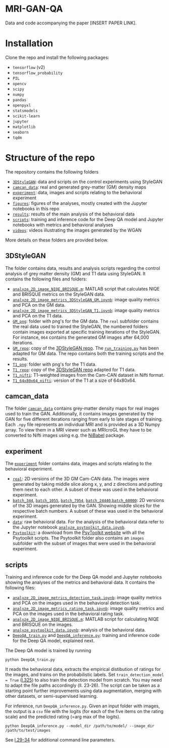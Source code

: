 # MRI-GAN-QA

Data and code accompanying the paper [INSERT PAPER LINK].

# Installation

Clone the repo and install the following packages:

- `tensorflow` (v2)
- `tensorflow_probability`
- `PIL`
- `opencv`
- `scipy`
- `numpy`
- `pandas`
- `openpyxl`
- `statsmodels`
- `scikit-learn`
- `jupyter`
- `matplotlib`
- `seaborn`
- `tqdm`

# Structure of the repo

The repository contains the following folders

- [`3DStyleGAN`](/3DStyleGAN): data and scripts on the control experiments using StyleGAN
- [`camcan_data`](/camcan_data): real and generated grey-matter (GM) density maps 
- [`experiment`](/experiment): data, images and scripts relating to the behavioral experiment
- [`figures`](/figures): figures of the analyses, mostly created with the Jupyter notebooks in this repo
- [`results`](/results): results of the main analysis of the behavioral data
- [`scripts`](/scripts): training and inference code for the Deep QA model and Jupyter notebooks with metrics and behavioral analyses
- [`videos`](/videos): videos illustrating the images generated by the WGAN

More details on these folders are provided below.

## 3DStyleGAN

The folder contains data, results and analysis scripts regarding the control analysis of grey matter density (GM) and T1 data using StyleGAN. It contains the following files and folders:

- [`analyze_2D_image_NIQE_BRISQUE.m`](3DStyleGAN/analyze_2D_image_NIQE_BRISQUE.m): MATLAB script that calculates NIQE and BRISQUE metrics on the StyleGAN data.
- [`analyze_2D_image_metrics_3DStyleGAN_GM.ipynb`](3DStyleGAN/analyze_2D_image_metrics_3DStyleGAN_GM.ipynb): image quality metrics and PCA on the GM data.
- [`analyze_2D_image_metrics_3DStyleGAN_T1.ipynb`](3DStyleGAN/analyze_2D_image_metrics_3DStyleGAN_T1.ipynb): image quality metrics and PCA on the T1 data.
- [`GM_png`](3DStyleGAN/GM_png): folder with png's for the GM data. The `real` subfolder contains the real data used to trained the StyleGAN, the numbered folders contain images exported at specific training iterations of the StyleGAN. For instance, `064` contains the generated GM images after 64,000 iterations.
- [`GM_repo`](3DStyleGAN/GM_repo): copy of the [3DStyleGAN repo](https://github.com/sh4174/3DStyleGAN). The [`run_training.py`](https://github.com/treder/MRI-GAN-QA/blob/main/3DStyleGAN/GM_repo/run_training.py#L40) has been adapted for GM data. The repo contains both the training scripts and the results.
- [`T1_png`](3DStyleGAN/T1_png): folder with png's for the T1 data.
- [`T1_repo`](3DStyleGAN/T1_repo): copy of the [3DStyleGAN repo](https://github.com/sh4174/3DStyleGAN) adapted for T1 data.
- [`T1_nifti`](3DStyleGAN/T1_nifti): T1-weighted images from the Cam-CAN dataset in Nifti format.
- [`T1_64x80x64_nifti`](3DStyleGAN/T1_64x80x64_nifti): version of the T1 at a size of 64x80x64.

## camcan_data

The folder [`camcan_data`](/camcan_data) contains grey-matter density maps for real images used to train the GAN. Additionally, it contains images generated by the GAN for five different iterations ranging from early to late stages of training. Each `.npy` file represents an individual MRI and is provided as a 3D Numpy array. To view them in a MRI viewer such as MRIcroGL they have to be converted to Nifti images using e.g. the [NiBabel](https://nipy.org/nibabel/gettingstarted.html) package.

## experiment 

The [`experiment`](/experiment) folder contains data, images and scripts relating to the behavioral experiment. 

- [`real`](experiment/real): 2D versions of the 3D GM Cam-CAN data. The images were generated by taking middle slice along x, y, and z directions and putting them next to each other. A subset of these was used in the behavioral experiment.
-  [`batch_344`](experiment/batch_344), [`batch_1055`](experiment/batch_1055), [`batch_7954`](experiment/batch_7954), [`batch_24440`](experiment/batch_24440),[`batch_60000`](experiment/batch_60000): 2D versions of the 3D images generated by the GAN. Showing middle slices for the respective batch numbers. A subset of these was used in the behavioral experiment.
- [`data`](experiment/data): raw behavioral data. For the analysis of the behavioral data refer to the Jupyter notebook [`analyze_psytoolkit_data.ipynb`](scripts/analyze_psytoolkit_data.ipynb).
- [`Psytoolkit`](/experiment/Psytoolkit): a download from the [PsyToolkit website](https://www.psytoolkit.org/) with all the Psytoolkit scripts. The Psytoolkit folder also contains an `images` subfolder with the subset of images that were used in the behavioral experiment. 

## scripts

Training and inference code for the Deep QA model and Jupyter notebooks showing the analyses of the metrics and behavioral data. It contains the following files:

- [`analyze_2D_image_metrics_detection_task.ipynb`](scripts/analyze_2D_image_metrics_detection_task.ipynb): image quality metrics and PCA on the images used in the behavioral detection task.
- [`analyze_2D_image_metrics_rating_task.ipynb`](scripts/analyze_2D_image_metrics_rating_task.ipynb): image quality metrics and PCA on the images used in the behavioral rating task.
- [`analyze_2D_image_NIQE_BRISQUE.m`](scripts/analyze_2D_image_NIQE_BRISQUE.m): MATLAB script for calculating NIQE and BRISQUE on the images.
- [`analyze_psytoolkit_data.ipynb`](scripts/analyze_psytoolkit_data.ipynb): analysis of the behavioral data.
- [`DeepQA_train.py`](scripts/DeepQA_train.py) and [`DeepQA_inference.py`](scripts/DeepQA_inference.py): training and inference code for the Deep QA model, explained next.

The Deep QA model is trained by running 

```
python DeepQA_train.py
```

It reads the behavioral data, extracts the empirical distibution of ratings for the images, and trains on the probabilistic labels. Set `train_detection_model = True` ([l.325](/scripts/DeepQA_train.py#L325)) to also train the detection model from scratch. You may need to adapt the file paths accordingly (ll. 23-26). The script can be taken as a starting point further improvements using data augmentation, merging with other datasets, or semi-supervised learning.

For inference, run `DeepQA_inference.py`. Given an input folder with images, the output is a `csv` file with the logits (for each of the five items on the rating scale) and the predicted rating (=arg max of the logits).

```
python DeepQA_inference.py --model_dir /path/to/model/ --image_dir /path/to/test/images
```

See [l.29-34](/scripts/DeepQA_inference.py#L29-L34) for additional command line parameters. 

